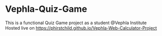 # Vephla-Quiz-Game
This is a functional Quiz Game project as a student @Vephla Institute
Hosted live on https://phirstchild.github.io/Vephla-Web-Calculator-Project
